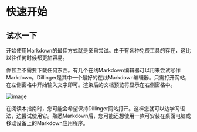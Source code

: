 # 快速开始

## 试水一下
开始使用Markdown的最佳方式就是亲自尝试。由于有各种免费工具的存在，这比以往任何时候都更加容易。

你甚至不需要下载任何东西。有几个在线Markdown编辑器可以用来尝试写作Markdown。Dillinger是其中一个最好的在线Markdown编辑器。只需打开网站，在左侧窗格中开始输入文字即可。渲染后的文档预览将显示在右侧窗格中。

![image](https://github.com/walihome/docs/assets/59221460/28c1df0b-0615-4b72-9572-69d4c74a4604)

在阅读本指南时，您可能会希望保持Dillinger网站打开。这样您就可以边学习语法，边尝试使用它。熟悉Markdown后，您可能还想使用一款可安装在桌面电脑或移动设备上的Markdown应用程序。
